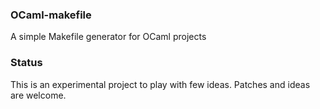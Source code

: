 ### OCaml-makefile

A simple Makefile generator for OCaml projects

### Status

This is an experimental project to play with few ideas. Patches and ideas are welcome.
